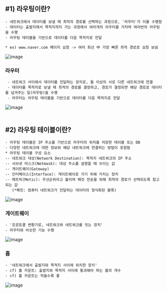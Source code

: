 ## #1) 라우팅이란?
    - 네트워크에서 데이터를 보낼 때 최적의 경로를 선택하는 과정으로, '라우터'가 이를 수행함
    - 데이터는 출발지에서 목적지까지 가는 과정에서 여러개의 라우터를 거치며 여러번의 라우팅을 수행
    - 라우팅 테이블을 기반으로 데이터를 다음 목적지로 전달
    
    * ex) www.naver.com 페이지 요청 -> 여러 회선 中 가장 빠른 최적 경로로 요청 보냄
  ![image](https://github.com/YesYoungJean/Network/assets/107979338/b1d80832-11b5-4b6e-b52e-9269fa092122)

 ### 라우터
     - 네트워크 사이에서 데이터를 전달하는 장치로, 둘 이상의 서로 다른 네트워크에 연결
     - 데이터를 목적지로 보낼 때 최적의 경로를 결정하고, 경로가 결정되면 해당 경로로 데이터를 넘겨주는 일(라우팅)을 수행
     - 라우터는 라우팅 테이블을 기반으로 데이터를 다음 목적지로 전달
![image](https://github.com/YesYoungJean/Network/assets/107979338/f823c939-c50f-4e3a-80ab-c4953ebbb172)
<br/>
<br/>

## #2) 라우팅 테이블이란?
    - 라우팅 테이블은 IP 주소를 기반으로 라우터의 위치를 저장한 테이블 또는 DB
    - 다양한 네트워크에 대한 정보와 해당 네트워크에 연결하는 방법이 포함됨
    * 라우팅 테이블 구성 요소
    -- 네트워크 대상(Network Destination): 목적지 네트워크의 IP 주소
    -- 서브넷 마스크(Netmask): 대상 주소를 설명할 때 쓰이는 값
    -- 게이트웨이(Gateway)
    -- 인터페이스(Interface): 게이트웨이로 가기 위해 거치는 장치
    -- 메트릭(Metic): 우선순위라고 불리며 패킷 전송을 위해 최적의 경로가 선택되도록 참고되는 값
       (*패킷: 컴퓨터 네트워크가 전달하는 데이터의 형식화된 블록)
![image](https://github.com/YesYoungJean/Network/assets/107979338/741e7b10-4b5d-42f2-9426-f2c4cbb91f9f)

    
### 게이트웨이
    - '프로토콜 변환기로, 네트워크와 네트워크를 잇는 장치'
    - 라우터와 비슷한 기능 수행
![image](https://github.com/YesYoungJean/Network/assets/107979338/02c7a8dc-4222-4579-aa47-93d5d9dde20a)


    
### 홉
    - '네트워크에서 출발지와 목적지 사이에 위치한 장치'
    - cf) 홉 카운트: 출발지와 목적지 사이에 통과해야 하는 홉의 개수
    - cf) 홉 카운트는 적을수록 좋
![image](https://github.com/YesYoungJean/Network/assets/107979338/5c4a6837-2565-4ffc-b283-cc1a8332437e)
